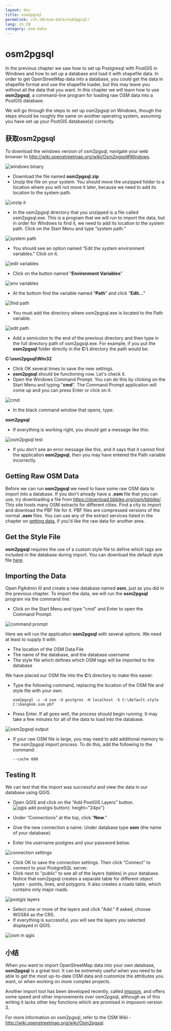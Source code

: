 ```yaml
---
layout: doc
title: osm2pgsql
permalink: /zh_CN/osm-data/osm2pgsql/
lang: zh_CN
category: osm-data
---
```


osm2pgsql
==========


In the previous chapter we saw how to set up Postgresql with PostGIS in Windows and how to set up a database and load it with shapefile data. In order to get OpenStreetMap data into a database, you could get the data in shapefile format and use the shapefile loader, but this may leave you without all the data that you want. In this chapter we will learn how to use **osm2pgsql**, a command-line program for loading raw OSM data into a PostGIS database.  

We will go through the steps to set up osm2pgsql on Windows, though the steps should be roughly the same on another operating system, assuming you have set up your PostGIS database(s) correctly.  

获取osm2pgsql
-------------

To download the windows version of osm2pgsql, navigate your web browser to <http://wiki.openstreetmap.org/wiki/Osm2pgsql#Windows>.  

![windows binary][]

- Download the file named **osm2pgsql.zip**  
- Unzip the file on your system. You should move the unzipped folder to a location where you will not move it later, because we need to add its location to the system path.  

![unzip it][]

- In the osm2pgsql directory that you unzipped is a file called osm2pgsql.exe.  This is a program that we will run to import the data, but in order for Windows to find it, we need to add its location to the system path.  Click on the Start Menu and type “system path.”  

![system path][]

- You should see an option named “Edit the system environment variables.”  Click on it.  

![edit variables][]

- Click on the button named “**Environment Variables**”  

![env variables][]

- At the bottom find the variable named “**Path**” and click “**Edit...**”  

![find path][]

- You must add the directory where osm2pgsql.exe is located to the Path variable.  

![edit path][]

- Add a semicolon to the end of the previous directory and then type in the full directory path of osm2pgsql.exe.  For example, if you put the **osm2pgsql** folder directly in the **C:\\** directory the path would be:  
	
**C:\osm2pgsql\Win32**  

- Click OK several times to save the new settings.  
- **osm2pgsql** should be functioning now. Let's check it.  
- Open the Windows Command Prompt. You can do this by clicking on the Start Menu and typing "**cmd**". The Command Prompt application will come up and you can press Enter or click on it.  

![cmd][]

- In the black command window that opens, type:  

**osm2pgsql**

- If everything is working right, you should get a message like this:  

![osm2pgsql test][]

- If you don't see an error message like this, and it says that it cannot find the application **osm2pgsql**, then you may have entered the Path variable incorrectly.  

Getting Raw OSM Data
---------------------
Before we can run **osm2pgsql** we need to have some raw OSM data to import into a database. If you don't already have a **.osm** file that you can use, try downloading a file from <https://download.bbbike.org/osm/bbbike/>. This site hosts many OSM extracts for different cities.  Find a city to import and download the PBF file for it. PBF files are compressed versions of the normal **.osm** files. You can use any of the extract services listed in the chapter on [getting data](/en/osm-data/getting-data), if you'd like the raw data for another area.  

Get the Style File
------------------
**osm2pgsql** requires the use of a custom style file to define which tags are included in the database during import. You can download the default style file [here](/files/default.style).  

Importing the Data
-------------------
Open PgAdmin III and create a new database named **osm**, just as you did in the previous chapter. To import the data, we will run the **osm2pgsql** program via the command line. 

- Click on the Start Menu and type "cmd" and Enter to open the Command Prompt.  

![command prompt][]

Here we will run the application **osm2pgsql** with several options. We need at least to supply it with:  

- The location of the OSM Data File  
- The name of the database, and the database username  
- The style file which defines which OSM tags will be imported to the database  

We have placed our OSM file into the **C:\\** directory to make this easier.  

- Type the following command, replacing the location of the OSM file and style file with your own.

      osm2pgsql -c -d osm -U postgres -H localhost -S C:\default.style C:\bangkok.osm.pbf  

- Press Enter. If all goes well, the process should begin running. It may take a few minutes for all of the data to load into the database.  

![osm2pgsql output][]

- If your raw OSM file is large, you may need to add additional memory to the osm2pgsql import process. To do this, add the following to the command:  

      --cache 600

Testing It
-----------

We can test that the import was successful and view the data in our database using QGIS.  

- Open QGIS and click on the "Add PostGIS Layers" button. ![qgis add postgis button][]{: height="24px"}

- Under “Connections” at the top, click “**New**.”  
- Give the new connection a name.  Under database type **osm** (the name of your database).  
- Enter the username postgres and your password below.  

![connection settings][]

- Click OK to save the connection settings.  Then click “Connect” to connect to your PostgreSQL server.  
- Click next to "public" to see all of the layers (tables) in your database. Notice that osm2pgsql creates a separate table for different object types - points, lines, and polygons. It also creates a roads table, which contains only major roads.  

![postgis layers][]

- Select one or more of the layers and click "Add." If asked, choose WGS84 as the CRS.  
- If everything is successful, you will see the layers you selected displayed in QGIS.  

![osm in qgis][]



小结
-------

When you want to import OpenStreetMap data into your own database, **osm2pgsql** is a great tool. It can be extremely useful when you need to be able to get the most up-to-date OSM data and customize the attributes you want, or when working on more complex projects.  

Another import tool has been developed recently, called [imposm](http://imposm.org/), and offers some speed and other improvements over osm2pgsql, although as of this writing it lacks other key functions which are promised in imposom version 3.  

For more information on osm2pgsql, refer to the OSM Wiki - <http://wiki.openstreetmap.org/wiki/Osm2pgsql>.  


[windows binary]: /images/osm-data/windows-binary.png
[unzip it]: /images/osm-data/unzip-it.png
[system path]: /images/osm-data/system-path.png
[edit variables]: /images/osm-data/edit-environment-variables.png
[env variables]: /images/osm-data/environment-variables.png
[find path]: /images/osm-data/find-path.png
[edit path]: /images/osm-data/edit-path-variable.png
[cmd]: /images/osm-data/cmd.png
[osm2pgsql test]: /images/osm-data/osm2pgsql-test.png
[command prompt]: /images/osm-data/command-prompt.png
[osm2pgsql output]: /images/osm-data/osm2pgsql-output.png
[qgis add postgis button]: /images/osm-data/add-postgis-button.png
[connection settings]: /images/osm-data/connection-settings.png
[postgis layers]: /images/osm-data/postgis-layers.png
[osm in qgis]: /images/osm-data/osm-in-qgis.png
